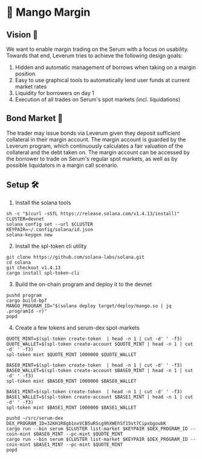 # 🥭 Mango Margin

## Vision 💫

We want to enable margin trading on the Serum with a focus on usability. Towards that end, Leverum tries to achieve the following design goals:

1. Hidden and automatic management of borrows when taking on a margin position
2. Easy to use graphical tools to automatically lend user funds at current market rates
3. Liquidity for borrowers on day 1
4. Execution of all trades on Serum's spot markets (incl. liquidations)

## Bond Market 💸

The trader may issue bonds via Leverum given they deposit sufficient collateral in their margin account. The margin account is guarded by the Leverum program, which continuously calculates a fair valuation of the collateral and the debt taken on. The margin account can be accessed by the borrower to trade on Serum's regular spot markets, as well as by possible liquidators in a margin call scenario.


## Setup 🛠

1. Install the solana tools

```
sh -c "$(curl -sSfL https://release.solana.com/v1.4.13/install)"
CLUSTER=devnet
solana config set --url $CLUSTER
KEYPAIR=~/.config/solana/id.json
solana-keygen new
```

2. Install the spl-token cli utility

```
git clone https://github.com/solana-labs/solana.git
cd solana
git checkout v1.4.13
cargo install spl-token-cli
```

3. Build the on-chain program and deploy it to the devnet

```
pushd program
cargo build-bpf
MANGO_PROGRAM_ID="$(solana deploy target/deploy/mango.so | jq .programId -r)"
popd
```

4. Create a few tokens and serum-dex spot-markets

```
QUOTE_MINT=$(spl-token create-token  | head -n 1 | cut -d' ' -f3)
QUOTE_WALLET=$(spl-token create-account $QUOTE_MINT | head -n 1 | cut -d' ' -f3)
spl-token mint $QUOTE_MINT 1000000 $QUOTE_WALLET

BASE0_MINT=$(spl-token create-token  | head -n 1 | cut -d' ' -f3)
BASE0_WALLET=$(spl-token create-account $BASE0_MINT | head -n 1 | cut -d' ' -f3)
spl-token mint $BASE0_MINT 1000000 $BASE0_WALLET

BASE1_MINT=$(spl-token create-token  | head -n 1 | cut -d' ' -f3)
BASE1_WALLET=$(spl-token create-account $BASE1_MINT | head -n 1 | cut -d' ' -f3)
spl-token mint $BASE1_MINT 1000000 $BASE1_WALLET

pushd ~/src/serum-dex
DEX_PROGRAM_ID=32KH1R8gb1nxVCB5uRScg9hXWEhSf15vt7CipxbgoubK
cargo run --bin serum $CLUSTER list-market $KEYPAIR $DEX_PROGRAM_ID --coin-mint $BASE0_MINT --pc-mint $QUOTE_MINT
cargo run --bin serum $CLUSTER list-market $KEYPAIR $DEX_PROGRAM_ID --coin-mint $BASE1_MINT --pc-mint $QUOTE_MINT
popd

```



